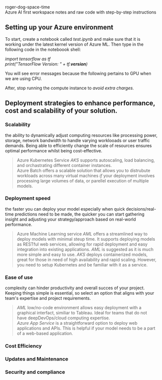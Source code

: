 roger-dog-space-time </br>
Azure AI first workspace notes and raw code with step-by-step instructions </br>

## Setting up your Azure environment </br>
To start, create a notebook called _test.ipynb_ and make sure that it is working under the latest kernel version of Azure ML. Then type in the following code in the noteboook shell:</br>

_import tensorflow as tf_ </br>
_print("TensorFlow Version: " + tf.__version__)_ </br>

You will see error messages because the following pertains to GPU when we are using CPU. </br>

After, stop running the compute instance to *avoid extra charges.* </br>

## Deployment strategies to enhance performance, cost and scalability of your solution. </br>

### Scalability </br>
the ability to dynamically adjust computing resources like processing power, storage, network bandwidth to handle varying worklooads or user traffic demands. Being able to efficiently change the scale of resources ensures optimal performance whilst being cost-effective. </br>
> Azure Kubernetes Service *AKS* supports autoscaling, load balancing, and orchastrating different container instances. </br>
> Azure Batch offers a scalable solution that allows you to distrubute workloads across many virtual machines _if_ your deployment involves processing large volumes of data, or parellel execution of multiple models. </br>

### Deployment speed </br>
the faster you can deploy your model especially when quick decisions/real-time predictions need to be made, the quicker you can start gathering insight and adjusting your strategy/approach based on real-world performance. </br>
> Azure Machine Learning service *AML* offers a streamlined way to deploy models with minimal steup time. It supports deploying models as RESTful web services, allowing for rapid deployment and easy integration into existing applications. *AML* is suggested as it is much more simple and easy to use.
> *AKS* deploys containerized models, great for those in need of high availability and rapid scaling. However, you need to setup Kubernetes and be familiar with it as a service. </br>

### Ease of use <br>
complexity can hinder productivity and overall succes of your project. Keeping things simple is essential, so select an option that aligns with your team's expertise and project requirements. </br>
> *AML* low/no-code environment allows easy deployment with a graphical interfact, similiar to Tableau. Ideal for teams that do not have deepDevOps/cloud computing expertise. </br>
> *Azure App Service* is a straightforward option to deploy web applications and APIs. This is helpful if your model needs to be a part of a web-based application. </br>

### Cost Efficiency

### Updates and Maintenance

### Security and compliance
